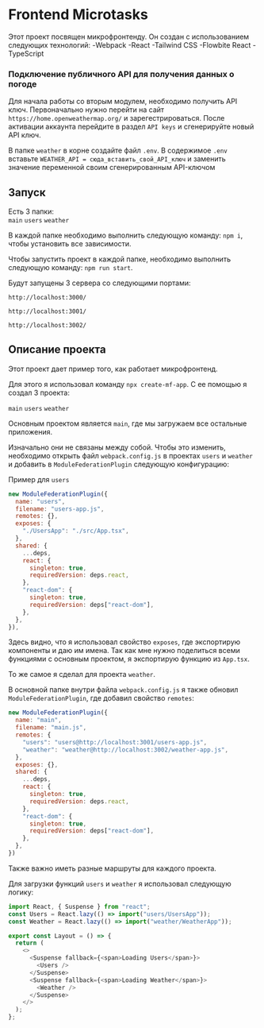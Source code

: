 # Frontend Microtasks  
 Этот проект посвящен микрофронтенду. Он создан с использованием следующих технологий:
    -Webpack
    -React
    -Tailwind CSS
    -Flowbite React
    -TypeScript

### Подключение публичного API для получения данных о погоде

Для начала работы со вторым модулем, необходимо получить API ключ. Первоначально нужно перейти 
на сайт  `https://home.openweathermap.org/` и зарегестрироваться.
После активации аккаунта перейдите в раздел `API keys` и сгенерируйте новый API ключ.

В папке `weather` в корне создайте файл `.env`. 
В содержимое `.env` вставьте `WEATHER_API = сюда_вставить_свой_API_ключ` и заменить значение переменной своим сгенерированным API-ключом

## Запуск  
Есть 3 папки:   
    `main`
    `users`
    `weather`

В каждой папке необходимо выполнить следующую команду: `npm i`, чтобы установить все зависимости.

Чтобы запустить проект в каждой папке, необходимо выполнить следующую команду: `npm run start`.

Будут запущены 3 сервера со следующими портами:

`http://localhost:3000/`

`http://localhost:3001/`

`http://localhost:3002/`

## Описание проекта
Этот проект дает пример того, как работает микрофронтенд.

Для этого я использовал команду `npx create-mf-app`. С ее помощью я создал 3 проекта:

`main`
`users`
`weather`

Основным проектом является `main`, где мы загружаем все остальные приложения.

Изначально они не связаны между собой. Чтобы это изменить, необходимо открыть файл `webpack.config.js` в проектах `users` и `weather` и добавить в `ModuleFederationPlugin` следующую конфигурацию:

Пример для `users`

``` javascript 
new ModuleFederationPlugin({
  name: "users",
  filename: "users-app.js",
  remotes: {},
  exposes: {
    "./UsersApp": "./src/App.tsx",
  },
  shared: {
    ...deps,
    react: {
      singleton: true,
      requiredVersion: deps.react,
    },
    "react-dom": {
      singleton: true,
      requiredVersion: deps["react-dom"],
    },
  },
}),
```
Здесь видно, что я использовал свойство `exposes`, где экспортирую компоненты и даю им имена. Так как мне нужно поделиться всеми функциями с основным проектом, я экспортирую функцию из `App.tsx`.

То же самое я сделал для проекта `weather`.

В основной папке внутри файла `webpack.config.js` я также обновил `ModuleFederationPlugin`, где добавил свойство `remotes`:

```javascript
new ModuleFederationPlugin({
  name: "main",
  filename: "main.js",
  remotes: {
    "users": "users@http://localhost:3001/users-app.js",
    "weather": "weather@http://localhost:3002/weather-app.js",
  },
  exposes: {},
  shared: {
    ...deps,
    react: {
      singleton: true,
      requiredVersion: deps.react,
    },
    "react-dom": {
      singleton: true,
      requiredVersion: deps["react-dom"],
    },
  },
})
```
Также важно иметь разные маршруты для каждого проекта.

Для загрузки функций `users` и `weather` я использовал следующую логику:

```javascript
import React, { Suspense } from "react";
const Users = React.lazy(() => import("users/UsersApp"));
const Weather = React.lazy(() => import("weather/WeatherApp"));
```

```javascript
export const Layout = () => {
  return (
    <>
      <Suspense fallback={<span>Loading Users</span>}>
        <Users />
      </Suspense>
      <Suspense fallback={<span>Loading Weather</span>}>
        <Weather />
      </Suspense>
    </>
  );
};
```
